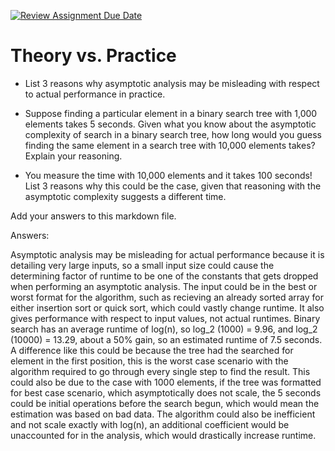 [![Review Assignment Due Date](https://classroom.github.com/assets/deadline-readme-button-24ddc0f5d75046c5622901739e7c5dd533143b0c8e959d652212380cedb1ea36.svg)](https://classroom.github.com/a/FgMJElkj)
# Theory vs. Practice

- List 3 reasons why asymptotic analysis may be misleading with respect to
  actual performance in practice.

- Suppose finding a particular element in a binary search tree with 1,000
  elements takes 5 seconds. Given what you know about the asymptotic complexity
  of search in a binary search tree, how long would you guess finding the same
  element in a search tree with 10,000 elements takes? Explain your reasoning.

- You measure the time with 10,000 elements and it takes 100 seconds! List 3
  reasons why this could be the case, given that reasoning with the asymptotic
  complexity suggests a different time.

Add your answers to this markdown file.

Answers:

Asymptotic analysis may be misleading for actual performance because it is detailing very large inputs, so a small input size could cause the determining factor of runtime to be one of the constants that gets dropped when performing an asymptotic analysis. The input could be in the best or worst format for the algorithm, such as recieving an already sorted array for either insertion sort or quick sort, which could vastly change runtime. It also gives performance with respect to input values, not actual runtimes.
Binary search has an average runtime of log(n), so log_2 (1000) = 9.96, and log_2 (10000) = 13.29, about a 50% gain, so an estimated runtime of 7.5 seconds.
A difference like this could be because the tree had the searched for element in the first position, this is the worst case scenario with the algorithm required to go through every single step to find the result. This could also be due to the case with 1000 elements, if the tree was formatted for best case scenario, which asymptotically does not scale, the 5 seconds could be initial operations before the search begun, which would mean the estimation was based on bad data. The algorithm could also be inefficient and not scale exactly with log(n), an additional coefficient would be unaccounted for in the analysis, which would drastically increase runtime.
